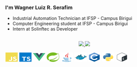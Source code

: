 ### I'm Wagner Luiz R. Serafim
  - Industrial Automation Technician at IFSP - Campus Birigui
  - Computer Engineering student at IFSP - Campus Birigui
  - Intern at Solinftec as Developer
<div style="display: inline_block"><br>
 
 <div align="center">
  <a href="https://github.com/WagnerLuizR">
<!--     ![Anurag's GitHub stats](![Anurag's GitHub stats](https://github-readme-stats.vercel.app/api?username=anuraghazra&show_icons=true&theme=radical)) -->
   <img height="130em" src="https://github-readme-stats.vercel.app/api?username=WagnerLuizR&show_icons=true&theme=radical&include_all_commits=true&count_private=true&hide=issues&contribs" />
   <img height="130em" src="https://github-readme-stats.vercel.app/api/top-langs/?username=WagnerLuizR&&layout=compact&theme=radical&langs_count=7" />
 </a>
</div>

<div style="display: inline_block"><br>
  <img align="center" alt="wag-Js" height="30" width="40" 
       src="https://raw.githubusercontent.com/devicons/devicon/master/icons/javascript/javascript-plain.svg">
  <img align="center" alt="wag-Js" height="30" width="40" 
       src="https://raw.githubusercontent.com/devicons/devicon/master/icons/typescript/typescript-plain.svg">
  <img align="center" alt="wag-Js" height="30" width="40" 
       src="https://raw.githubusercontent.com/devicons/devicon/master/icons/vuejs/vuejs-original.svg">
  <img align="center" alt="wag-Js" height="30" width="40" 
       src="https://raw.githubusercontent.com/devicons/devicon/master/icons/spring/spring-original.svg">
  <img align="center" alt="wag-Js" height="30" width="40" 
       src="https://raw.githubusercontent.com/devicons/devicon/master/icons/java/java-original.svg">
    <img align="center" alt="wag-Js" height="30" width="40" 
       src="https://raw.githubusercontent.com/devicons/devicon/master/icons/docker/docker-original.svg">
  <img align="center" alt="wag-Js" height="30" width="40" 
       src="https://raw.githubusercontent.com/devicons/devicon/master/icons/c/c-original.svg">
  <img align="center" alt="wag-Js" height="30" width="40" 
       src="https://raw.githubusercontent.com/devicons/devicon/master/icons/python/python-original.svg">
  <img align="center" alt="wag-Js" height="30" width="40" 
       src="https://raw.githubusercontent.com/devicons/devicon/master/icons/bash/bash-original.svg">
</div>
